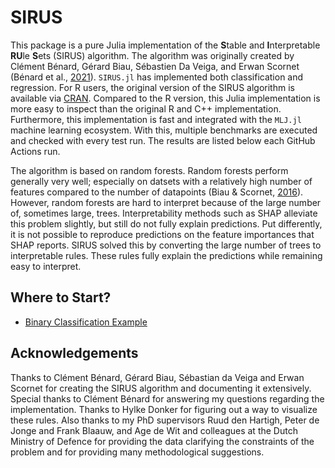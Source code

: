 # SIRUS

This package is a pure Julia implementation of the **S**table and **I**nterpretable **RU**le **S**ets (SIRUS) algorithm.
The algorithm was originally created by Clément Bénard, Gérard Biau, Sébastien Da Veiga, and Erwan Scornet (Bénard et al., [2021](http://proceedings.mlr.press/v130/benard21a.html)).
`SIRUS.jl` has implemented both classification and regression.
For R users, the original version of the SIRUS algorithm is available via [CRAN](https://cran.r-project.org/web/packages/sirus/index.html).
Compared to the R version, this Julia implementation is more easy to inspect than the original R and C++ implementation.
Furthermore, this implementation is fast and integrated with the `MLJ.jl` machine learning ecosystem.
With this, multiple benchmarks are executed and checked with every test run.
The results are listed below each GitHub Actions run.

The algorithm is based on random forests.
Random forests perform generally very well; especially on datsets with a relatively high number of features compared to the number of datapoints (Biau & Scornet, [2016](https://doi.org/10.1007/s11749-016-0481-7)).
However, random forests are hard to interpret because of the large number of, sometimes large, trees.
Interpretability methods such as SHAP alleviate this problem slightly, but still do not fully explain predictions.
Put differently, it is not possible to reproduce predictions on the feature importances that SHAP reports.
SIRUS solved this by converting the large number of trees to interpretable rules.
These rules fully explain the predictions while remaining easy to interpret.

## Where to Start?

- [Binary Classification Example](/dev/binary-classification)

## Acknowledgements

Thanks to Clément Bénard, Gérard Biau, Sébastian da Veiga and Erwan Scornet for creating the SIRUS algorithm and documenting it extensively.
Special thanks to Clément Bénard for answering my questions regarding the implementation.
Thanks to Hylke Donker for figuring out a way to visualize these rules.
Also thanks to my PhD supervisors Ruud den Hartigh, Peter de Jonge and Frank Blaauw, and Age de Wit and colleagues at the Dutch Ministry of Defence for providing the data clarifying the constraints of the problem and for providing many methodological suggestions.
